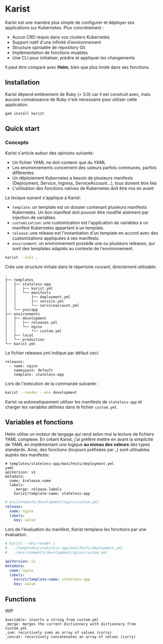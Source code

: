 # Karist

Karist est une manière plus simple de configurer et déployer ses applications sur Kubernetes. Plus concrètement :

* Aucun CRD requis dans vos clusters Kubernetes
* Support natif d'une infinité d'environnement
* Structure opiniatée de repository Git
* Implémentation de fonctions muables
* Une CLI pour initialiser, prédire et appliquer les changements

Il peut être comparé avec **Helm**, bien que plus limité dans ses fonctions.

## Installation

Karist dépend entièrement de Ruby (> 3.0) car il est construit avec, mais aucune connaissance de Ruby n'est nécessaire pour utiliser cette application.

```bash
gem install karist
```

## Quick start

### Concepts

Karist s'article autour des opinions suivants:

* Un fichier YAML ne doit contenir que du YAML
* Les environnements concernent des valeurs parfois communes, parfois différentes
* Un déploiement Kubernetes a besoin de plusieurs manifests (Deployment, Service, Ingress, ServiceAccount...), tous doivent être liés
* L'utilisation des fonctions natives de Kubernetes doit être mis en avant

Le lexique suivant s'applique à Karist:

* `template`: un template est un dossier contenant plusieurs manifests Kubernetes. Un bon manifest doit pouvoir être modifié aisément par injection de variables.
* `customization`: une customization est l'application de variables à un manifest Kubernetes appartant à un template.
* `release`: une release est l'instantiation d'un template en accord avec des customizations appliquées à ses manifests.
* `environment`: un environnement possède une ou plusieurs releases, qui sont des templates adaptés au contexte de l'environnement.

```bash
karist --init .
```

Crée une structure initiale dans le répertoire courant, directement utilisable.

```
.
├── templates
│   ├── stateless-app
│   │   ├── karist.yml
│   │   └── manifests
│   │       ├── deployment.yml
│   │       ├── service.yml
│   │       └── serviceaccount.yml
│   └── yourapp
├── environments
│   ├── development
│   │   ├── releases.yml
│   │   └── nginx
│   │       └── custom.yml
│   ├── local
│   └── production
└── karist.yml
```

Le fichier releases.yml indique par défaut ceci:

```
releases:
  - name: nginx
    namespace: default
    template: stateless-app
```

Lors de l'exécution de la commande suivante :

```bash
karist --render --env development
```

Karist va automatiquement utiliser les manifests de `stateless-app` et charger les variables définies dans le fichier `custom.yml`.

## Variables et fonctions

Helm utilise un moteur de langage qui rend selon moi la lecture de fichiers YAML complexe. En créant Karist, j'ai préféré mettre en avant la simplicité de YAML en implémentant une logique **au niveau des valeurs** des types standards.
Ainsi, des fonctions (toujours préfixées par _) sont utilisables auprès des manifests:

```
# templates/stateless-app/manifests/deployment.yml
yaml
apiVersion: v1
metadata:
  name: $release.name
  labels:
    _merge: release.labels
    karist/template-name: stateless-app
```

```yaml
# environments/development/nginx/custom.yml
release:
  name: nginx
  labels:
    key: value
```

Lors de l'évaluation du manifest, Karist remplace les fonctions par une évaluation. 

```yaml
# karist --dry-render \
#   ./templates/stateless-app/manifests/deployment.yml
#   ./environments/development/nginx/custom.yml

apiVersion: v1
metadata:
  name: nginx
  labels:
    karist/template-name: stateless-app
    key: value
```
## Functions

WIP

```
$variable: inserts a string from custom.yml
_merge: merges the current dictionnary with dictionnary from custom.yml
_sum: recursively sums an array of values (curry)
_concat: recursively concatenates an array of values (curry)
```
